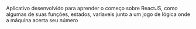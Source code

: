 Aplicativo desenvolvido para aprender o começo sobre ReactJS, como algumas de suas funções, estados, variaveis junto a um jogo de lógica onde a máquina acerta seu número

